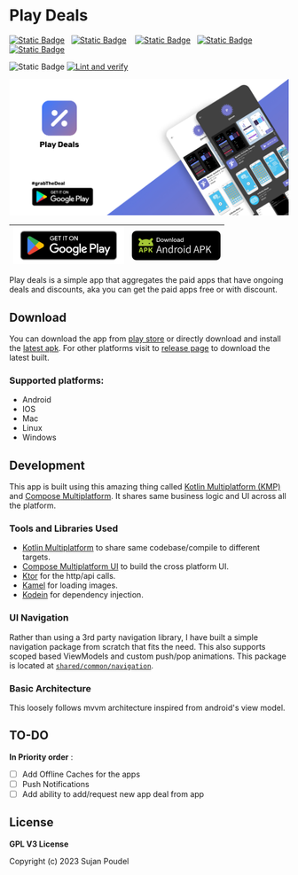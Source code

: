 # Play Deals
[![Static Badge](https://img.shields.io/badge/Android-black?logo=android&logoColor=white&color=%234889f5)](https://play.google.com/store/apps/details?id=me.sujanpoudel.playdeals) &nbsp;
[![Static Badge](https://img.shields.io/badge/IOS-grey?logo=apple)](https://github.com/psuzn/app-deals/releases/latest) &nbsp;&nbsp;
[![Static Badge](https://img.shields.io/badge/macOS-black?logo=apple)](https://github.com/psuzn/app-deals/releases/latest) &nbsp;
[![Static Badge](https://img.shields.io/badge/Windows-green?logo=windows&color=blue)](https://github.com/psuzn/app-deals/releases/latest) &nbsp;
[![Static Badge](https://img.shields.io/badge/Linux-white?logo=linux&logoColor=white&color=grey)](https://github.com/psuzn/app-deals/releases/latest) &nbsp;

![Static Badge](https://img.shields.io/badge/License-GPL--v3-brightgreen)
[![Lint and verify](https://github.com/psuzn/App-deals/actions/workflows/lint.yaml/badge.svg?branch=develop)](https://github.com/psuzn/App-deals/actions/workflows/lint.yaml)

![Feature](./media/feature-graphic.jpeg)

| <a href="https://play.google.com/store/apps/details?id=me.sujanpoudel.playdeals">     <img src="media/badge-get-on-google-play.png" width="200" alt="Get it on Google play">   </a> | <a href="https://github.com/psuzn/app-deals/releases/latest">     <img src="media/badge-download-apk.png" width="160" alt="Download Apk">   </a> |
|-------------------------------------------------------------------------------------------------------------------------------------------------------------------------------------|:------------------------------------------------------------------------------------------------------------------------------------------------:|

Play deals is a simple app that aggregates the paid apps that have ongoing deals and discounts, aka you can get the
paid apps free or with discount.

## Download

You can download the app from [play store](https://play.google.com/store/apps/details?id=me.sujanpoudel.playdeals) or
directly download and install the [latest apk](https://github.com/psuzn/app-deals/releases/latest). For other platforms
visit to [release page](https://github.com/psuzn/app-deals/releases/latest) to download the latest built.

### Supported platforms:

- Android
- IOS
- Mac
- Linux
- Windows

## Development

This app is built using this amazing thing
called [Kotlin Multiplatform (KMP)](https://kotlinlang.org/docs/multiplatform.html)
and [Compose Multiplatform](https://www.jetbrains.com/lp/compose-multiplatform/).
It shares same business logic and UI across all the platform.

### Tools and Libraries Used

- [Kotlin Multiplatform](https://kotlinlang.org/docs/multiplatform.html) to share same codebase/compile to different
  targets.
- [Compose Multiplatform UI](https://www.jetbrains.com/lp/compose-multiplatform/) to build the cross platform UI.
- [Ktor](https://www.jetbrains.com/lp/compose-multiplatform/) for the http/api calls.
- [Kamel](https://github.com/Kamel-Media/Kamel) for loading images.
- [Kodein](https://www.google.com/search?q=kodein&sourceid=chrome&ie=UTF-8) for dependency injection.

### UI Navigation

Rather than using a 3rd party navigation library, I have built a simple navigation package from scratch that fits the
need. This also supports scoped based ViewModels and custom push/pop animations. This package is located
at [`shared/common/navigation`](shared/src/commonMain/kotlin/me/sujanpoudel/playdeals/common/navigation).

### Basic Architecture

This loosely follows mvvm architecture inspired from android's view model.

## TO-DO

**In Priority order** :

- [ ] Add Offline Caches for the apps
- [ ] Push Notifications
- [ ] Add ability to add/request new app deal from app

## License

**GPL V3 License**

Copyright (c) 2023 Sujan Poudel

